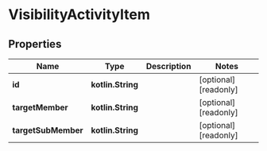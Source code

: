
# VisibilityActivityItem

## Properties
Name | Type | Description | Notes
------------ | ------------- | ------------- | -------------
**id** | **kotlin.String** |  |  [optional] [readonly]
**targetMember** | **kotlin.String** |  |  [optional] [readonly]
**targetSubMember** | **kotlin.String** |  |  [optional] [readonly]



